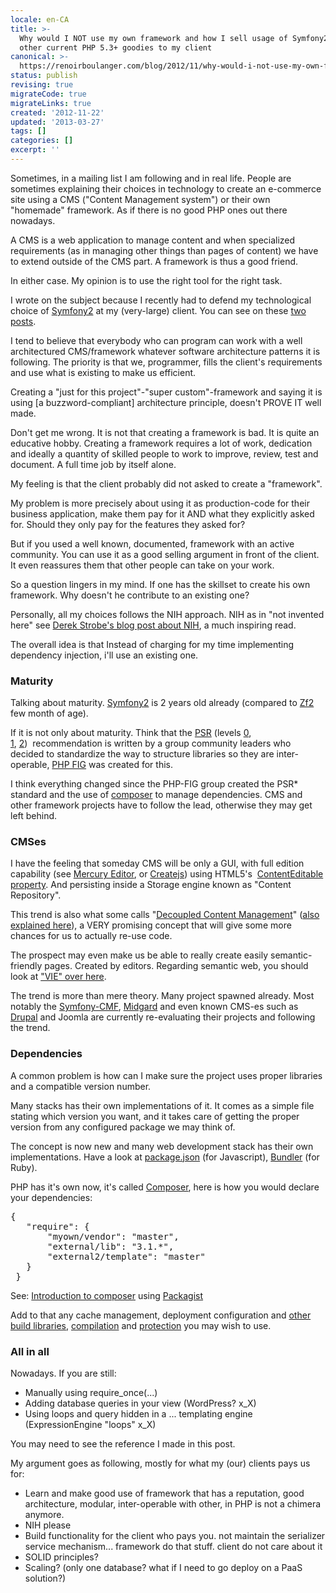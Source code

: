 ```yaml
---
locale: en-CA
title: >-
  Why would I NOT use my own framework and how I sell usage of Symfony2 and
  other current PHP 5.3+ goodies to my client
canonical: >-
  https://renoirboulanger.com/blog/2012/11/why-would-i-not-use-my-own-framework-and-how-i-sell-usage-of-symfony2-and-other-current-php-5-3-goodies-to-my-client/
status: publish
revising: true
migrateCode: true
migrateLinks: true
created: '2012-11-22'
updated: '2013-03-27'
tags: []
categories: []
excerpt: ''
---
```


Sometimes, in a mailing list I am following and in real life. People are sometimes explaining their choices in technology to create an e-commerce site using a CMS ("Content Management system") or their own "homemade" framework. As if there is no good PHP ones out there nowadays.

A CMS is a web application to manage content and when specialized requirements (as in managing other things than pages of content) we have to extend outside of the CMS part. A framework is thus a good friend.

In either case. My opinion is to use the right tool for the right task.

I wrote on the subject because I recently had to defend my technological choice of <a href="http://symfony.com/">Symfony2</a> at my (very-large) client. You can see on these <a title="My answer to people asking whether they should or not use a framework" href="/blog/2012/08/my-answer-to-people-asking-whether-they-should-or-not-use-a-framework-on-their-programming-language/">two</a> <a title="Choosing a framework, how I personally define what is hot about them, an evaluation process (part 1)" href="/blog/2012/07/choosing-a-framework-how-i-personally-define-what-is-hot-about-them-an-evaluation-process">posts</a>.

I tend to believe that everybody who can program can work with a well architectured CMS/framework whatever software architecture patterns it is following. The priority is that we, programmer, fills the client's requirements and use what is existing to make us efficient.

Creating a "just for this project"-"super custom"-framework and saying it is using [a buzzword-compliant] architecture principle, doesn't PROVE IT well made.

Don't get me wrong. It is not that creating a framework is bad. It is quite an educative hobby. Creating a framework requires a lot of work, dedication and ideally a quantity of skilled people to work to improve, review, test and document. A full time job by itself alone.

My feeling is that the client probably did not asked to create a "framework".

My problem is more precisely about using it as production-code for their business application, make them pay for it AND what they explicitly asked for. Should they only pay for the features they asked for?

But if you used a well known, documented, framework with an active community. You can use it as a good selling argument in front of the client. It even reassures them that other people can take on your work.

So a question lingers in my mind. If one has the skillset to create his own framework. Why doesn't he contribute to an existing one?

Personally, all my choices follows the NIH approach. NIH as in "not invented here" see <a href="http://iamproblematic.com/2012/03/07/getting-over-the-not-invented-here-mentality">Derek Strobe's blog post about NIH</a>, a much inspiring read.

The overall idea is that Instead of charging for my time implementing dependency injection, i'll use an existing one.
<h3>Maturity</h3>
Talking about maturity. <a href="https://github.com/symfony/symfony/commit/c3ebdbf9cceddb82cd2089aaef8c7b992e536363">Symfony2</a> is 2 years old already (compared to <a href="https://github.com/zendframework/zf2/commits/release-2.0.0beta5">Zf2</a> few month of age).

If it is not only about maturity. Think that the <a href="https://github.com/php-fig/fig-standards/blob/master/accepted/PSR-0.md">PSR</a> (levels <a href="https://github.com/php-fig/fig-standards/blob/master/accepted/PSR-0.md">0</a>, <a href="https://github.com/php-fig/fig-standards/blob/master/accepted/PSR-1-basic-coding-standard.md">1</a>, <a href="https://github.com/php-fig/fig-standards/blob/master/accepted/PSR-2-coding-style-guide.md">2</a>)  recommendation is written by a group community leaders who decided to standardize the way to structure libraries so they are inter-operable, <a href="http://www.php-fig.org/">PHP FIG</a> was created for this.

I think everything changed since the PHP-FIG group created the PSR* standard and the use of <a href="http://getcomposer.org/doc/01-basic-usage.md">composer</a> to manage dependencies. CMS and other framework projects have to follow the lead, otherwise they may get left behind.
<h3>CMSes</h3>
I have the feeling that someday CMS will be only a GUI, with full edition capability (see <a href="http://jejacks0n.github.com/mercury/">Mercury Editor</a>, or <a href="http://createjs.org/">Createjs</a>) using HTML5's  <a href="http://html5doctor.com/the-contenteditable-attribute/">ContentEditable property</a>. And persisting inside a Storage engine known as "Content Repository".

This trend is also what some calls "<a href="http://bergie.iki.fi/blog/decoupling_content_management/">Decoupled Content Management</a>" (<a href="http://bergie.iki.fi/blog/phpcr/">also explained here</a>), a VERY promising concept that will give some more chances for us to actually re-use code.

The prospect may even make us be able to really create easily semantic-friendly pages. Created by editors. Regarding semantic web, you should look at <a href="http://viejs.org/">"VIE" over here</a>.

The trend is more than mere theory. Many project spawned already. Most notably the <a href="http://cmf.symfony.com/">Symfony-CMF</a>, <a href="http://midgard-project.org/">Midgard</a> and even known CMS-es such as <a href="http://symfony.com/blog/symfony2-meets-drupal-8">Drupal</a> and Joomla are currently re-evaluating their projects and following the trend.
<h3>Dependencies</h3>
A common problem is how can I make sure the project uses proper libraries and a compatible version number.

Many stacks has their own implementations of it. It comes as a simple file stating which version you want, and it takes care of getting the proper version from any configured package we may think of.

The concept is now new and many web development stack has their own implementations. Have a look at <a href="https://npmjs.org/doc/json.html">package.json</a> (for Javascript), <a href="http://gembundler.com/">Bundler</a> (for Ruby).

PHP has it's own now, it's called <a href="http://getcomposer.org/">Composer</a>, here is how you would declare your dependencies:
<pre lang="php">{
   "require": {
       "myown/vendor": "master",
       "external/lib": "3.1.*",
       "external2/template": "master"
   }
 }</pre>
See: <a href="http://getcomposer.org/doc/00-intro.md">Introduction to composer</a> using <a href="http://packagist.org/">Packagist</a>

Add to that any cache management, deployment configuration and <a href="http://developer.yahoo.com/yui/compressor/">other</a> <a href="https://github.com/h5bp/ant-build-script">build libraries</a>, <a href="http://lesscss.org/">compilation</a> and <a href="https://github.com/mishoo/UglifyJS/">protection</a> you may wish to use.
<h3>All in all</h3>
Nowadays. If you are still:
<ul>
	<li>Manually using require_once(...)</li>
	<li>Adding database queries in your view (WordPress? x_X)</li>
	<li>Using loops and query hidden in a ... templating engine (ExpressionEngine "loops" x_X)</li>
</ul>
You may need to see the reference I made in this post.

My argument goes as following, mostly for what my (our) clients pays us for:
<ul>
	<li>Learn and make good use of framework that has a reputation, good architecture, modular, inter-operable with other, in PHP is not a chimera anymore.</li>
	<li>NIH please</li>
	<li>Build functionality for the client who pays you. not maintain the serializer service mechanism... framework do that stuff. client do not care about it</li>
	<li>SOLID principles?</li>
	<li>Scaling? (only one database? what if I need to go deploy on a PaaS solution?)</li>
</ul>
